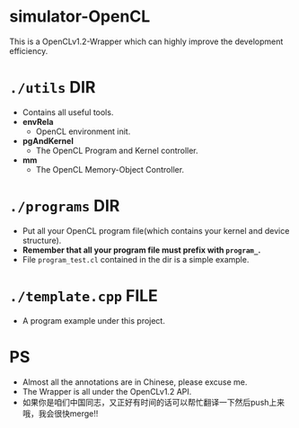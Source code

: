# simulator-OpenCL
This is a OpenCLv1.2-Wrapper which can highly improve the development efficiency.

# `./utils` DIR
- Contains all useful tools.
- **envRela**
    - OpenCL environment init.
- **pgAndKernel**
    - The OpenCL Program and Kernel controller.
- **mm**
    - The OpenCL Memory-Object Controller.

# `./programs` DIR
- Put all your OpenCL program file(which contains your kernel and device structure).
- **Remember that all your program file must prefix with `program_`.**
- File `program_test.cl` contained in the dir is a simple example. 

# `./template.cpp` FILE
- A program example under this project.

# PS
- Almost all the annotations are in Chinese, please excuse me.
- The Wrapper is all under the OpenCLv1.2 API.
- 如果你是咱们中国同志，又正好有时间的话可以帮忙翻译一下然后push上来哦，我会很快merge!!
